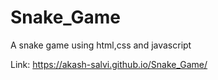 # Snake_Game
A snake game using html,css and javascript

Link: https://akash-salvi.github.io/Snake_Game/
